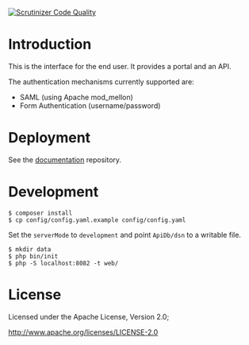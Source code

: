[![Scrutinizer Code Quality](https://scrutinizer-ci.com/g/eduvpn/vpn-user-portal/badges/quality-score.png?b=master)](https://scrutinizer-ci.com/g/eduvpn/vpn-user-portal/?branch=master)

# Introduction

This is the interface for the end user. It provides a portal and an API. 

The authentication mechanisms currently supported are:

* SAML (using Apache mod_mellon)
* Form Authentication (username/password)

# Deployment

See the [documentation](https://github.com/eduvpn/documentation) repository.

# Development

    $ composer install
    $ cp config/config.yaml.example config/config.yaml

Set the `serverMode` to `development` and point `ApiDb/dsn` to a writable
file.
    
    $ mkdir data
    $ php bin/init
    $ php -S localhost:8082 -t web/

# License
Licensed under the Apache License, Version 2.0;

   http://www.apache.org/licenses/LICENSE-2.0
